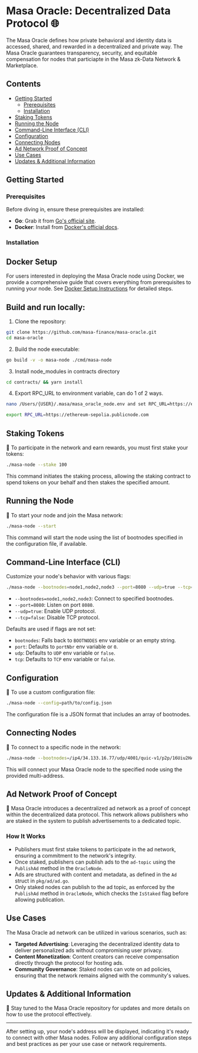 # Masa Oracle: Decentralized Data Protocol 🌐

The Masa Oracle defines how private behavioral and identity data is accessed, shared, and rewarded in a decentralized and private way. The Masa Oracle guarantees transparency, security, and equitable compensation for nodes that particiapte in the Masa zk-Data Network & Marketplace.

## Contents
- [Getting Started](#getting-started)
  - [Prerequisites](#prerequisites)
  - [Installation](#installation)
- [Staking Tokens](#staking-tokens)
- [Running the Node](#running-the-node)
- [Command-Line Interface (CLI)](#command-line-interface-cli)
- [Configuration](#configuration)
- [Connecting Nodes](#connecting-nodes)
- [Ad Network Proof of Concept](#ad-network-proof-of-concept)
- [Use Cases](#use-cases)
- [Updates & Additional Information](#updates--additional-information)

## Getting Started

### Prerequisites

Before diving in, ensure these prerequisites are installed:
- **Go**: Grab it from [Go's official site](https://golang.org/dl/).
- **Docker**: Install from [Docker's official docs](https://docs.docker.com/get-docker/).

### Installation

## Docker Setup

For users interested in deploying the Masa Oracle node using Docker, we provide a comprehensive guide that covers everything from prerequisites to running your node. See [Docker Setup Instructions](DOCKER.md) for detailed steps.

## Build and run locally:

1. Clone the repository:
```bash
git clone https://github.com/masa-finance/masa-oracle.git
cd masa-oracle
```

2. Build the node executable:
```bash
go build -v -o masa-node ./cmd/masa-node
```
3. Install node_modules in contracts directory

```bash
cd contracts/ && yarn install
```
4. Export RPC_URL to environment variable, can do 1 of 2 ways.

```bash
nano /Users/{USER}/.masa/masa_oracle_node.env and set RPC_URL=https://ethereum-sepolia.publicnode.com
```

```bash
export RPC_URL=https://ethereum-sepolia.publicnode.com
```
## Staking Tokens

🔐 To participate in the network and earn rewards, you must first stake your tokens:
```bash
./masa-node --stake 100
```
This command initiates the staking process, allowing the staking contract to spend tokens on your behalf and then stakes the specified amount.

## Running the Node

🚀 To start your node and join the Masa network:
```bash
./masa-node --start
```
This command will start the node using the list of bootnodes specified in the configuration file, if available.

## Command-Line Interface (CLI)

Customize your node's behavior with various flags:
```bash
./masa-node --bootnodes=node1,node2,node3 --port=8080 --udp=true --tcp=false
```
- `--bootnodes=node1,node2,node3`: Connect to specified bootnodes.
- `--port=8080`: Listen on port `8080`.
- `--udp=true`: Enable UDP protocol.
- `--tcp=false`: Disable TCP protocol.

Defaults are used if flags are not set:

- `bootnodes`: Falls back to `BOOTNODES` env variable or an empty string.
- `port`: Defaults to `portNbr` env variable or `0`.
- `udp`: Defaults to `UDP` env variable or `false`.
- `tcp`: Defaults to `TCP` env variable or `false`.

## Configuration

🔧 To use a custom configuration file:

```bash
./masa-node --config=path/to/config.json
```

The configuration file is a JSON format that includes an array of bootnodes.

## Connecting Nodes

🔗 To connect to a specific node in the network:
```bash
./masa-node --bootnodes=/ip4/34.133.16.77/udp/4001/quic-v1/p2p/16Uiu2HAmAEDCYv5RrbLhZRmHXGWXNuSFa7YDoC5BGeN3NtDmiZEb --port=4001 --udp=true --tcp=false
```
This will connect your Masa Oracle node to the specified node using the provided multi-address.

## Ad Network Proof of Concept

📢 Masa Oracle introduces a decentralized ad network as a proof of concept within the decentralized data protocol. This network allows publishers who are staked in the system to publish advertisements to a dedicated topic.

### How It Works

- Publishers must first stake tokens to participate in the ad network, ensuring a commitment to the network's integrity.
- Once staked, publishers can publish ads to the `ad-topic` using the `PublishAd` method in the `OracleNode`.
- Ads are structured with content and metadata, as defined in the `Ad` struct in `pkg/ad/ad.go`.
- Only staked nodes can publish to the ad topic, as enforced by the `PublishAd` method in `OracleNode`, which checks the `IsStaked` flag before allowing publication.

## Use Cases

The Masa Oracle ad network can be utilized in various scenarios, such as:

- **Targeted Advertising**: Leveraging the decentralized identity data to deliver personalized ads without compromising user privacy.
- **Content Monetization**: Content creators can receive compensation directly through the protocol for hosting ads.
- **Community Governance**: Staked nodes can vote on ad policies, ensuring that the network remains aligned with the community's values.

## Updates & Additional Information

📢 Stay tuned to the Masa Oracle repository for updates and more details on how to use the protocol effectively.

---

After setting up, your node's address will be displayed, indicating it's ready to connect with other Masa nodes. Follow any additional configuration steps and best practices as per your use case or network requirements.
